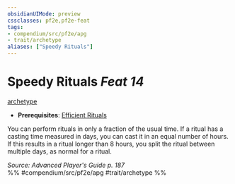 ```yaml
---
obsidianUIMode: preview
cssclasses: pf2e,pf2e-feat
tags:
- compendium/src/pf2e/apg
- trait/archetype
aliases: ["Speedy Rituals"]
---
```

# Speedy Rituals  *Feat 14*  
[archetype](rules/traits/archetype.md "Archetype Feat Trait")  

- **Prerequisites**: [Efficient Rituals](compendium/feats/efficient-rituals-apg.md)

You can perform rituals in only a fraction of the usual time. If a ritual has a casting time measured in days, you can cast it in an equal number of hours. If this results in a ritual longer than 8 hours, you split the ritual between multiple days, as normal for a ritual.

*Source: Advanced Player's Guide p. 187*  
%% #compendium/src/pf2e/apg #trait/archetype %%